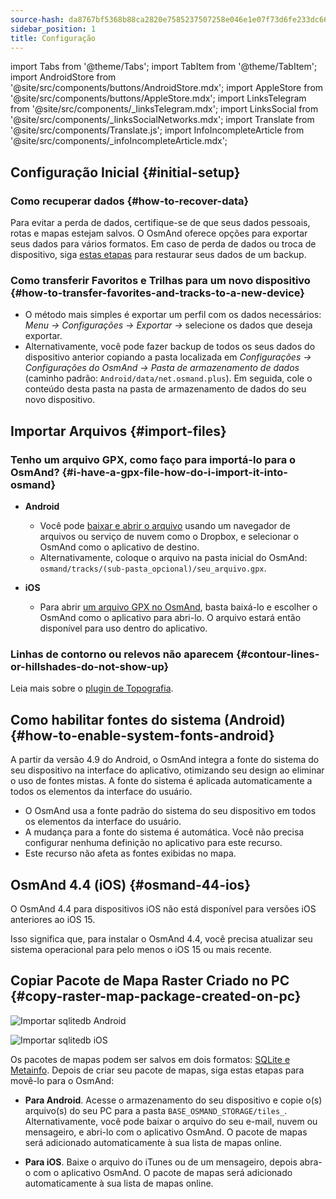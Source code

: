 ```yaml
---
source-hash: da8767bf5368b88ca2820e7585237507258e046e1e07f73d6fe233dc66687628
sidebar_position: 1
title: Configuração
---
```

import Tabs from '@theme/Tabs';
import TabItem from '@theme/TabItem';
import AndroidStore from '@site/src/components/buttons/AndroidStore.mdx';
import AppleStore from '@site/src/components/buttons/AppleStore.mdx';
import LinksTelegram from '@site/src/components/_linksTelegram.mdx';
import LinksSocial from '@site/src/components/_linksSocialNetworks.mdx';
import Translate from '@site/src/components/Translate.js';
import InfoIncompleteArticle from '@site/src/components/_infoIncompleteArticle.mdx';

## Configuração Inicial {#initial-setup}

### Como recuperar dados {#how-to-recover-data}

Para evitar a perda de dados, certifique-se de que seus dados pessoais, rotas e mapas estejam salvos. O OsmAnd oferece opções para exportar seus dados para vários formatos. Em caso de perda de dados ou troca de dispositivo, siga [estas etapas](https://osmand.net/docs/user/personal/import-export/#preventing-data-loss) para restaurar seus dados de um backup.

### Como transferir Favoritos e Trilhas para um novo dispositivo {#how-to-transfer-favorites-and-tracks-to-a-new-device}

- O método mais simples é exportar um perfil com os dados necessários: *Menu → Configurações → Exportar →* selecione os dados que deseja exportar.
- Alternativamente, você pode fazer backup de todos os seus dados do dispositivo anterior copiando a pasta localizada em *Configurações → Configurações do OsmAnd → Pasta de armazenamento de dados* (caminho padrão: `Android/data/net.osmand.plus`). Em seguida, cole o conteúdo desta pasta na pasta de armazenamento de dados do seu novo dispositivo.

## Importar Arquivos {#import-files}

### Tenho um arquivo GPX, como faço para importá-lo para o OsmAnd? {#i-have-a-gpx-file-how-do-i-import-it-into-osmand}

- **Android**
    - Você pode [baixar e abrir o arquivo](../navigation/setup/gpx-navigation.md) usando um navegador de arquivos ou serviço de nuvem como o Dropbox, e selecionar o OsmAnd como o aplicativo de destino.
    - Alternativamente, coloque o arquivo na pasta inicial do OsmAnd: `osmand/tracks/(sub-pasta_opcional)/seu_arquivo.gpx`.

- **iOS**
    - Para abrir [um arquivo GPX no OsmAnd](../navigation/setup/gpx-navigation.md), basta baixá-lo e escolher o OsmAnd como o aplicativo para abri-lo. O arquivo estará então disponível para uso dentro do aplicativo.

### Linhas de contorno ou relevos não aparecem {#contour-lines-or-hillshades-do-not-show-up}

Leia mais sobre o [plugin de Topografia](../plugins/topography.md).

## Como habilitar fontes do sistema (Android) {#how-to-enable-system-fonts-android}

A partir da versão 4.9 do Android, o OsmAnd integra a fonte do sistema do seu dispositivo na interface do aplicativo, otimizando seu design ao eliminar o uso de fontes mistas. A fonte do sistema é aplicada automaticamente a todos os elementos da interface do usuário.

- O OsmAnd usa a fonte padrão do sistema do seu dispositivo em todos os elementos da interface do usuário.
- A mudança para a fonte do sistema é automática. Você não precisa configurar nenhuma definição no aplicativo para este recurso.
- Este recurso não afeta as fontes exibidas no mapa.

## OsmAnd 4.4 (iOS) {#osmand-44-ios}

O OsmAnd 4.4 para dispositivos iOS não está disponível para versões iOS anteriores ao iOS 15.

Isso significa que, para instalar o OsmAnd 4.4, você precisa atualizar seu sistema operacional para pelo menos o iOS 15 ou mais recente.

<!--
## Armazenamento em um cartão SD (Android) {#storage-on-an-sd-card-android}

:::note
Quando você *ativa uma unidade USB para compartilhar arquivos* com um computador ou desconecta o cartão SD através das configurações do sistema, a unidade externa é desconectada do dispositivo e todos os aplicativos em execução na unidade externa são **imediatamente encerrados**. Você pode [ler mais aqui](https://developer.android.com/guide/topics/data/install-location).
:::

### Para mover a pasta inicial do OsmAnd (mapas) para um cartão SD externo: {#to-move-the-osmand-home-maps-folder-to-an-external-sd-card}

- Vá para *Configurações (na tela inicial) → Configurações do OsmAnd → Pasta de armazenamento de dados*
- Altere o valor para um caminho que aponte para o cartão SD externo, em muitos
  sistemas Android pode conter `/storage/extSdCard` ou similar.
  Observe que algumas versões do Android limitam estritamente sua escolha
  de qual caminho será gravável para aplicativos.
- Você será então perguntado se o conteúdo da pasta de dados do OsmAnd deve ser movido da
  memória interna para o cartão SD externo.
  Você também pode fazer isso manualmente usando um aplicativo gerenciador de arquivos embutido no dispositivo ou
  conectando o dispositivo a um computador como armazenamento externo e realizando a movimentação de lá.

### Como uso meu cartão SD com o OsmAnd no Android 4.4+ e 5 {#how-do-i-use-my-sd-card-with-osmand-under-android-44-and-5}

Se você atualizar seu Android para a versão 4.4.x, você experimentará um problema conhecido
do Android com a permissão `WRITE_EXTERNAL_STORAGE`: o Android mudou as regras para que, a partir de agora, nenhum aplicativo possa gravar no
cartão SD externo em qualquer lugar fora de sua nova pasta padrão
`Android/data/[PACKAGE-NAME]`. Se o OsmAnd foi instalado antes de atualizar
seu dispositivo para o Android 4.4.x, ele continuará a funcionar (somente leitura) com
a antiga pasta osmand não padrão, mas não poderá atualizar nenhum mapa
e outros arquivos lá.

Soluções:

- Mova a pasta de dados do OsmAnd para o armazenamento interno. \
  **Desvantagem:** O armazenamento interno pode ser bastante pequeno.
- Mova a pasta de dados do OsmAnd para sua pasta SD padrão, \
  para OsmAnd+: `(extSdCard)/Android/data/net.osmand.plus/files` \
  para OsmAnd: `(extSdCard)/Android/data/net.osmand/files` \
  **Cuidado:** Sempre que você desinstalar o OsmAnd agora, todos os seus dados serão
  apagados também! (A menos que você desmonte seu cartão SD, ou renomeie a
  pasta net.osmand(.plus) antes da desinstalação.)

Se você deseja realizar manualmente as cópias/movimentações necessárias, use um
PC para realizar esta ação no cartão SD, ou no próprio dispositivo use
a ferramenta gerenciador de arquivos **que veio pré-instalada com seu Android**
(somente esses métodos terão a permissão de gravação necessária). Todas as operações de cópia
também podem ser invocadas no próprio OsmAnd via `Menu/Configurações/Geral/Pasta de
armazenamento de dados`, mas as operações de cópia podem levar muito tempo ou resultar em
erros (por exemplo, se o cartão SD estiver muito cheio).
-->

## Copiar Pacote de Mapa Raster Criado no PC {#copy-raster-map-package-created-on-pc}

<Tabs groupId="operating-systems" queryString="current-os">

<TabItem value="android" label="Android">

![Importar sqlitedb Android](@site/static/img/plugins/online-maps/import-sqlitedb-android.png)

</TabItem>

<TabItem value="ios" label="iOS">

![Importar sqlitedb iOS](@site/static/img/plugins/online-maps/import-sqlitedb-ios.png)

</TabItem>

</Tabs>

Os pacotes de mapas podem ser salvos em dois formatos: [SQLite e Metainfo](https://osmand.net/docs/user/map/raster-maps). Depois de criar seu pacote de mapas, siga estas etapas para movê-lo para o OsmAnd:

- **Para Android**. Acesse o armazenamento do seu dispositivo e copie o(s) arquivo(s) do seu PC para a pasta `BASE_OSMAND_STORAGE/tiles_`. Alternativamente, você pode baixar o arquivo do seu e-mail, nuvem ou mensageiro, e abri-lo com o aplicativo OsmAnd. O pacote de mapas será adicionado automaticamente à sua lista de mapas online.

- **Para iOS**. Baixe o arquivo do iTunes ou de um mensageiro, depois abra-o com o aplicativo OsmAnd. O pacote de mapas será adicionado automaticamente à sua lista de mapas online.